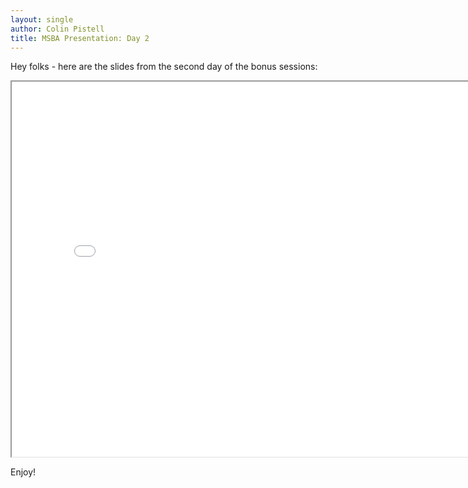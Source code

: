 ```yaml
---
layout: single
author: Colin Pistell
title: MSBA Presentation: Day 2
---
```


Hey folks - here are the slides from the second day of the bonus sessions:

<iframe width="800" height="600" src="/msbaPresentations/presentations/day2/"></iframe>

Enjoy!
